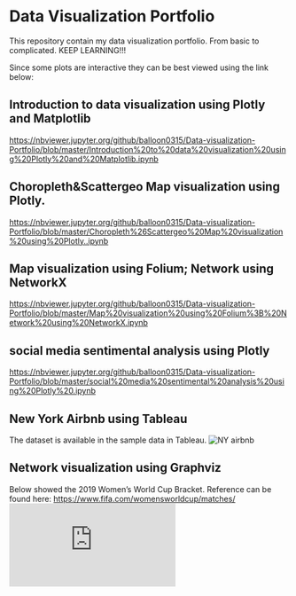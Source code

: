 # Data Visualization Portfolio

This repository contain my data visualization portfolio.
From basic to complicated.
KEEP LEARNING!!!


Since some plots are interactive they can be best viewed using the link below:

## Introduction to data visualization using Plotly and Matplotlib
https://nbviewer.jupyter.org/github/balloon0315/Data-visualization-Portfolio/blob/master/Introduction%20to%20data%20visualization%20using%20Plotly%20and%20Matplotlib.ipynb

## Choropleth&Scattergeo Map visualization using Plotly.
https://nbviewer.jupyter.org/github/balloon0315/Data-visualization-Portfolio/blob/master/Choropleth%26Scattergeo%20Map%20visualization%20using%20Plotly..ipynb

## Map visualization using Folium; Network using NetworkX
https://nbviewer.jupyter.org/github/balloon0315/Data-visualization-Portfolio/blob/master/Map%20visualization%20using%20Folium%3B%20Network%20using%20NetworkX.ipynb

## social media sentimental analysis using Plotly
https://nbviewer.jupyter.org/github/balloon0315/Data-visualization-Portfolio/blob/master/social%20media%20sentimental%20analysis%20using%20Plotly%20.ipynb

## New York Airbnb using Tableau
The dataset is available in the sample data in Tableau. 
![NY airbnb](https://github.com/balloon0315/Data-visualization-Portfolio/blob/master/Tableau/Dashboard.png)

## Network visualization using Graphviz
Below showed the 2019 Women’s World Cup Bracket. Reference can be found here: https://www.fifa.com/womensworldcup/matches/
![2019 Women’s World Cup Bracket](https://github.com/balloon0315/Data-visualization-Portfolio/blob/master/Graphviz/Figure2graphviz.pdf)



